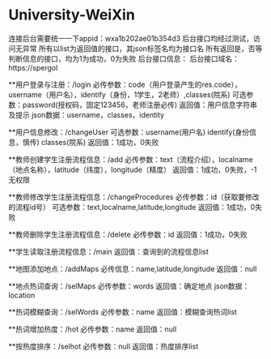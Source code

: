 # University-WeiXin
连接后台需要统一一下appid：wxa1b202ae01b354d3
后台接口均经过测试，访问无异常
所有以list为返回值的接口，其json标签名均为接口名
所有返回是，否等判断信息的接口，均为1为成功，0为失败
后台接口信息：
后台接口域名：https://spergol


**用户登录与注册：/login
必传参数：code（用户登录产生的res.code），username（用户名），identify（身份，1学生，2老师）,classes(院系)
可选参数：password(授权码，固定123456，老师注册必传)
返回值：用户信息字符串及提示
json数据：username，classes，identity


**用户信息修改：/changeUser
可选参数：username(用户名) identify(身份信息，慎传) classes(院系)
返回值：1成功，0失败


**教师创建学生注册流程信息：/add
必传参数：text（流程介绍），localname（地点名称），latitude（纬度），longitude（精度）
返回值：1成功，0失败，-1无权限

**教师修改学生注册流程信息：/changeProcedures
必传参数：id（获取要修改的流程id号）
可选参数：text,localname,latitude,longitude
返回值：1成功，0失败


**教师删除学生注册流程信息：/delete
必传参数：id
返回值：1成功，0失败


**学生读取注册流程信息：/main
返回值：查询到的流程信息list


**地图添加地点：/addMaps
必传信息：name,latitude,longitude
返回值：null


**地点热词查询：/selMaps
必传参数：words
返回值：确定地点
json数据：location


**热词模糊查询：/selWords
必传参数：name
返回值：模糊查询热词list


**热词增加热度：/hot
必传参数：name
返回值：null

**按热度排序：/selhot
必传参数：null
返回值：热度排序list
